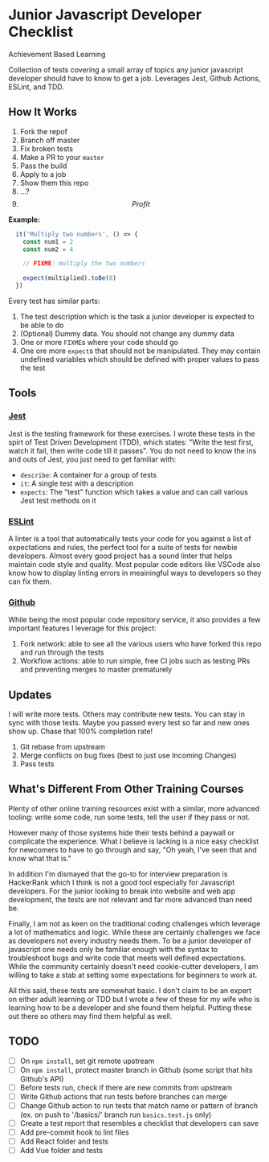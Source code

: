 # Junior Javascript Developer Checklist

Achievement Based Learning

Collection of tests covering a small array of topics any junior javascript developer should have to know to get a job. Leverages Jest, Github Actions, ESLint, and TDD.

## How It Works

1. Fork the repof
2. Branch off master
3. Fix broken tests
4. Make a PR to your `master`
5. Pass the build
6. Apply to a job
7. Show them this repo
8. ...?
9. $$ Profit $$

**Example:**

```js
  it('Multiply two numbers', () => {
    const num1 = 2
    const num2 = 4

    // FIXME: multiply the two numbers

    expect(multiplied).toBe(8)
  })
```

Every test has similar parts:

1. The test description which is the task a junior developer is expected to be able to do
2. (Optional) Dummy data. You should not change any dummy data
3. One or more `FIXME`s where your code should go
4. One ore more `expect`s that should not be manipulated. They may contain undefined variables which should be defined with proper values to pass the test

## Tools

### [Jest](https://jestjs.io/)

Jest is the testing framework for these exercises. I wrote these tests in the spirt of Test Driven Development (TDD), which states: "Write the test first, watch it fail, then write code till it passes". You do not need to know the ins and outs of Jest, you just need to get familiar with:

- `describe`: A container for a group of tests
- `it`: A single test with a description
- `expects`: The "test" function which takes a value and can call various Jest test methods on it

### [ESLint](https://eslint.org/)

A linter is a tool that automatically tests your code for you against a list of expectations and rules, the perfect tool for a suite of tests for newbie developers. Almost every good project has a sound linter that helps maintain code style and quality. Most popular code editors like VSCode also know how to display linting errors in meainingful ways to developers so they can fix them.

### [Github](https://github.com/)

While being the most popular code repository service, it also provides a few important features I leverage for this project:

1. Fork network: able to see all the various users who have forked this repo and run through the tests
2. Workflow actions: able to run simple, free CI jobs such as testing PRs and preventing merges to master prematurely

## Updates

I will write more tests. Others may contribute new tests. You can stay in sync with those tests. Maybe you passed every test so far and new ones show up. Chase that 100% completion rate!

1. Git rebase from upstream
2. Merge conflicts on bug fixes (best to just use Incoming Changes)
3. Pass tests

## What's Different From Other Training Courses

Plenty of other online training resources exist with a similar, more advanced tooling: write some code, run some tests, tell the user if they pass or not.

However many of those systems hide their tests behind a paywall or complicate the experience. What I believe is lacking is a nice easy checklist for newcomers to have to go through and say, "Oh yeah, I've seen that and know what that is."

In addition I'm dismayed that the go-to for interview preparation is HackerRank which I think is not a good tool especially for Javascript developers. For the junior looking to break into website and web app development, the tests are not relevant and far more advanced than need be.

Finally, I am not as keen on the traditional coding challenges which leverage a lot of mathematics and logic. While these are certainly challenges we face as developers not every industry needs them. To be a junior developer of javascript one needs only be familiar enough with the syntax to troubleshoot bugs and write code that meets well defined expectations. While the community certainly doesn't need cookie-cutter developers, I am willing to take a stab at setting some expectations for beginners to work at.

All this said, these tests are somewhat basic. I don't claim to be an expert on either adult learning or TDD but I wrote a few of these for my wife who is learning how to be a developer and she found them helpful. Putting these out there so others may find them helpful as well.

## TODO

- [ ] On `npm install`, set git remote upstream
- [ ] On `npm install`, protect master branch in Github (some script that hits Github's API)
- [ ] Before tests run, check if there are new commits from upstream
- [ ] Write Github actions that run tests before branches can merge
- [ ] Change Github action to run tests that match name or pattern of branch (ex. on push to '/basics/' branch run `basics.test.js` only)
- [ ] Create a test report that resembles a checklist that developers can save
- [ ] Add pre-commit hook to lint files
- [ ] Add React folder and tests
- [ ] Add Vue folder and tests
